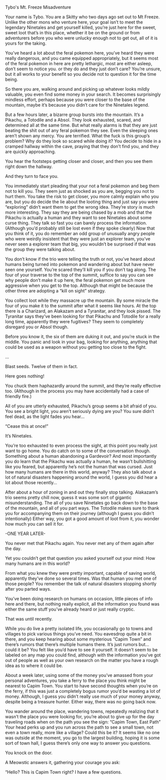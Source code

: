 Tybo's Mt. Freeze Misadventure

Your name is Tybo. You are a Skitty who two days ago set out to Mt Freeze. Unlike the other mons who venture here, your goal isn’t to meet the legendary Ninetales and get yourself killed, you’re just here for the sweet, sweet loot that’s in this place, whether it be on the ground or from adventurers before you who were unlucky enough not to get out, all of it is yours for the taking.

You’ve heard a lot about the feral pokemon here, you’ve heard they were really dangerous, and you came equipped appropriately, but it seems most of the feral pokemon in here are pretty lethargic, most are either asleep, don’t seem to notice you. or they do and they just don’t care? You’re unsure, but it all works to your benefit so you decide not to question it for the time being.

So there you are, walking around and picking up whatever looks mildly valuable, you even find some money in your search. It becomes surprisingly mindless effort, perhaps because you were closer to the base of the mountain, maybe it’s because you didn’t care for the Ninetales legend.

But a few hours later, a bizarre group bursts into the mountain. It’s a Pikachu, a Totodile and a Absol. They look exhausted, scared, and determined all at the same time. But what really alarms is that they are just beating the shit out of any feral pokemon they see. Even the sleeping ones aren’t shown any mercy. You are terrified. What the fuck is this group’s problem? Why do they look so scared while doing it? You decide to hide in a cramped hallway within the cave, praying that they don’t find you, and they are quickly approaching.

You hear the footsteps getting closer and closer, and then you see them right down the hallway.

And they turn to face you.

You immediately start pleading that your not a feral pokemon and beg them not to kill you. They seem just as shocked as you are, begging you not to hurt them. You take the risk to get closer, you more calmly explain who you are, but you do decide the lie about the looting thing and just say you were “exploring” didn’t want them to get the wrong idea. They’re story is much more interesting. They say they are being chased by a mob and that the Pikachu is actually a human and they want to see Ninetales about some curse thing. They talk so fast you can barely process the information. (Although you’d probably still be lost even if they spoke clearly) Now that you think of it, you do remember an odd group of unusually angry people who were weirdly insistent that they were just an explorer team, you’ve never seen a explorer team that big, you wouldn’t be surprised if that was the group they were talking about.

You don’t know if the trio were telling the truth or not, you’ve heard about humans being turned into pokemon and wandering about but have never seen one yourself. You’re scared they’ll kill you if you don’t tag along. The four of your traverse to the top of the summit, suffice to say you can see why people don’t make it up here, the feral pokemon get much more aggressive when you get to the top. Although that might be because the other three are adopting a “kill on sight” strategy. 

You collect loot while they massacre up the mountain. By some miracle the four of you make it to the summit after what it seems like hours. At the top there is a Charizard, an Alakazam and a Tyranitar, and they look pissed. The Tyranitar says they’ve been looking for that Pikachu and Totodile for a really long time, apparently they were fugitives? They seem to completely disregard you or Absol though.

Before you know it, the six of them are duking it out, and you’re stuck in the middle. You panic and look in your bag, looking for anything, anything that could be used as a weapon without you getting too close to the fight.

…

Blast seeds. Twelve of them in fact.

Here goes nothing!

You chuck them haphazardly around the summit, and they’re really effective too. (Although in the process you may have accidentally had a case of friendly fire.)

All of you are utterly exhausted, Pikachu’s group seems a bit afraid of you. You see a bright light, you aren’t seriously dying are you? You sure didn’t feel dead, as the light fades you hear…

“Cease this at once!”

It’s Ninetales.

You’re too exhausted to even process the sight, at this point you really just want to go home. You do catch on to some of the conversation though. Something about a human abandoning a Gardevoir? And most importantly you do learn that the Pikachu was actually a human, he wasn’t bullshitting like you feared, but apparently he’s not the human that was cursed. Just how many humans are there in this world, anyway? They also talk about a lot of natural disasters happening around the world, I guess you did hear a lot about those recently…

After about a hour of zoning in and out they finally stop talking. Alakazam’s trio seems pretty chill now, guess it was some sort of gigantic misunderstanding. The all of you save Ninetales go back down to the base of the mountain, and all of you part ways. The Totodile makes sure to thank you for accompanying them on their journey (although I guess you didn’t intentionally) Either way, you got a good amount of loot from it, you wonder how much you can sell it for.

-ONE YEAR LATER-

You never met that Pikachu again. You never met any of them again after the day.

Yet you couldn’t get that question you asked yourself out your mind: How many humans are in this world?

From what you knew they were pretty important, capable of saving world, apparently they’ve done so several times. Was that human you met one of those people? You remember the talk of natural disasters stopping shortly after you parted ways.

You’ve been doing research on humans on occasion, little pieces of info here and there, but nothing really explicit, all the information you found was either the same stuff you’ve already heard or just really cryptic. 

That was until recently. 

While you do live a pretty isolated life, you occasionally go to towns and villages to pick various things you’ve need. You eavesdrop quite a bit in there, and you keep hearing about some mysterious “Capim Town” and there’s rumors that there’s multiple humans there. It’s just rumors but… could it be? You felt like you’d have to see it yourself. It doesn’t seem to be labeled on any map you could find, although with the information you’ve got out of people as well as your own research on the matter you have a rough idea as to where it could be.

About a week later, using some of the money you’ve amassed from your personal adventures, you take a ferry to the place you think might be nearest to Capim Town. You start to have second thoughts when you’re on the ferry, if this was just a completely bogus rumor you’d be wasting a lot of money. Although, I guess you didn’t really use much of your money anyway, despite being a treasure hunter. Either way, there was no going back now.

You wander around the place, wandering towns, repeatedly realizing that it wasn’t the place you were looking for, you’re about to give up for the day traveling roads when on the path you see the sign: “Capim Town, East Path” Your head perks up and you run across the path to see a small town, not even a town really, more like a village? Could this be it? It seems like no one was outside at the moment, you go to the largest building, hoping it is some sort of town hall, I guess there’s only one way to answer you questions.

You knock on the door.

A Meowstic answers it, gathering your courage you ask:

“Hello? This is Capim Town right? I have a few questions.
